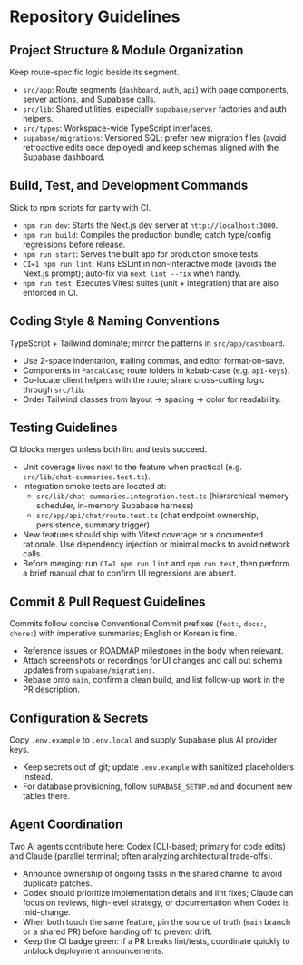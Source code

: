 # Repository Guidelines

## Project Structure & Module Organization
Keep route-specific logic beside its segment.
- `src/app`: Route segments (`dashboard`, `auth`, `api`) with page components, server actions, and Supabase calls.
- `src/lib`: Shared utilities, especially `supabase/server` factories and auth helpers.
- `src/types`: Workspace-wide TypeScript interfaces.
- `supabase/migrations`: Versioned SQL; prefer new migration files (avoid retroactive edits once deployed) and keep schemas aligned with the Supabase dashboard.

## Build, Test, and Development Commands
Stick to npm scripts for parity with CI.
- `npm run dev`: Starts the Next.js dev server at `http://localhost:3000`.
- `npm run build`: Compiles the production bundle; catch type/config regressions before release.
- `npm run start`: Serves the built app for production smoke tests.
- `CI=1 npm run lint`: Runs ESLint in non-interactive mode (avoids the Next.js prompt); auto-fix via `next lint --fix` when handy.
- `npm run test`: Executes Vitest suites (unit + integration) that are also enforced in CI.

## Coding Style & Naming Conventions
TypeScript + Tailwind dominate; mirror the patterns in `src/app/dashboard`.
- Use 2-space indentation, trailing commas, and editor format-on-save.
- Components in `PascalCase`; route folders in kebab-case (e.g. `api-keys`).
- Co-locate client helpers with the route; share cross-cutting logic through `src/lib`.
- Order Tailwind classes from layout → spacing → color for readability.

## Testing Guidelines
CI blocks merges unless both lint and tests succeed.
- Unit coverage lives next to the feature when practical (e.g. `src/lib/chat-summaries.test.ts`).
- Integration smoke tests are located at:
  - `src/lib/chat-summaries.integration.test.ts` (hierarchical memory scheduler, in-memory Supabase harness)
  - `src/app/api/chat/route.test.ts` (chat endpoint ownership, persistence, summary trigger)
- New features should ship with Vitest coverage or a documented rationale. Use dependency injection or minimal mocks to avoid network calls.
- Before merging: run `CI=1 npm run lint` and `npm run test`, then perform a brief manual chat to confirm UI regressions are absent.

## Commit & Pull Request Guidelines
Commits follow concise Conventional Commit prefixes (`feat:`, `docs:`, `chore:`) with imperative summaries; English or Korean is fine.
- Reference issues or ROADMAP milestones in the body when relevant.
- Attach screenshots or recordings for UI changes and call out schema updates from `supabase/migrations`.
- Rebase onto `main`, confirm a clean build, and list follow-up work in the PR description.

## Configuration & Secrets
Copy `.env.example` to `.env.local` and supply Supabase plus AI provider keys.
- Keep secrets out of git; update `.env.example` with sanitized placeholders instead.
- For database provisioning, follow `SUPABASE_SETUP.md` and document new tables there.

## Agent Coordination
Two AI agents contribute here: Codex (CLI-based; primary for code edits) and Claude (parallel terminal; often analyzing architectural trade-offs).  
- Announce ownership of ongoing tasks in the shared channel to avoid duplicate patches.  
- Codex should prioritize implementation details and lint fixes; Claude can focus on reviews, high-level strategy, or documentation when Codex is mid-change.  
- When both touch the same feature, pin the source of truth (`main` branch or a shared PR) before handing off to prevent drift.
- Keep the CI badge green: if a PR breaks lint/tests, coordinate quickly to unblock deployment announcements.

